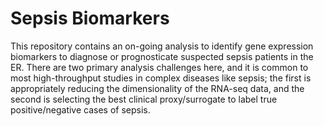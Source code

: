 # Sepsis Biomarkers

This repository contains an on-going analysis to identify gene expression biomarkers to diagnose or prognosticate suspected sepsis patients in the ER. There are two primary analysis challenges here, and it is common to most high-throughput studies in complex diseases like sepsis; the first is appropriately reducing the dimensionality of the RNA-seq data, and the second is selecting the best clinical proxy/surrogate to label true positive/negative cases of sepsis. 